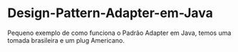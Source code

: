 # Design-Pattern-Adapter-em-Java
Pequeno exemplo de como funciona o Padrão Adapter em Java, temos uma tomada brasileira e um plug Americano.
